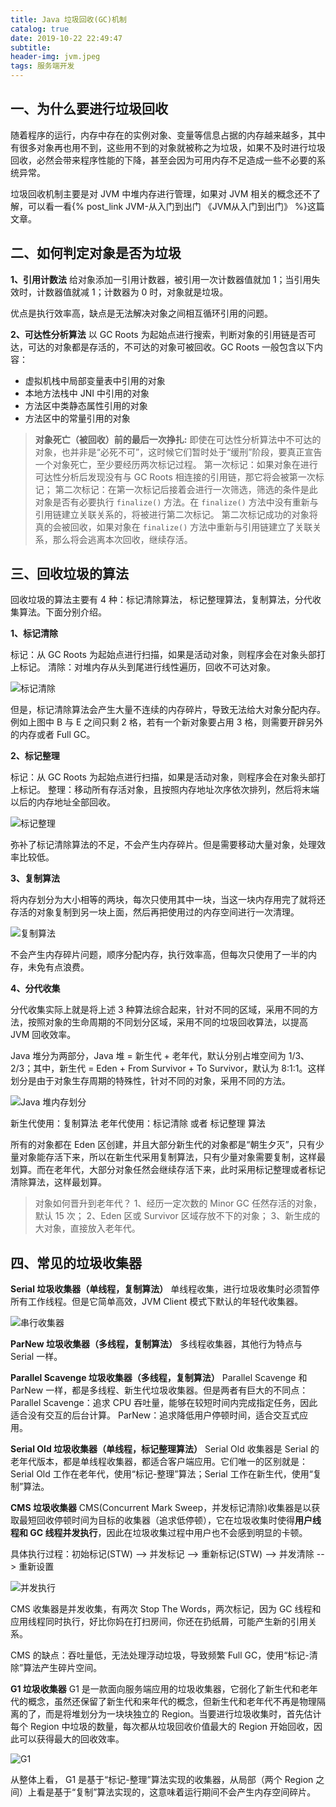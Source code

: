 ```yaml
---
title: Java 垃圾回收(GC)机制
catalog: true
date: 2019-10-22 22:49:47
subtitle:
header-img: jvm.jpeg
tags: 服务端开发
---
```

## 一、为什么要进行垃圾回收
随着程序的运行，内存中存在的实例对象、变量等信息占据的内存越来越多，其中有很多对象再也用不到，这些用不到的对象就被称之为垃圾，如果不及时进行垃圾回收，必然会带来程序性能的下降，甚至会因为可用内存不足造成一些不必要的系统异常。



垃圾回收机制主要是对 JVM 中堆内存进行管理，如果对 JVM 相关的概念还不了解，可以看一看{% post_link JVM-从入门到出门 《JVM从入门到出门》 %}这篇文章。

## 二、如何判定对象是否为垃圾

**1、引用计数法**
给对象添加一引用计数器，被引用一次计数器值就加 1；当引用失效时，计数器值就减 1；计数器为 0 时，对象就是垃圾。

优点是执行效率高，缺点是无法解决对象之间相互循环引用的问题。

**2、可达性分析算法**
以 GC Roots 为起始点进行搜索，判断对象的引用链是否可达，可达的对象都是存活的，不可达的对象可被回收。GC Roots 一般包含以下内容：
* 虚拟机栈中局部变量表中引用的对象
* 本地方法栈中 JNI 中引用的对象
* 方法区中类静态属性引用的对象
* 方法区中的常量引用的对象

> **对象死亡（被回收）前的最后一次挣扎:**
即使在可达性分析算法中不可达的对象，也并非是“必死不可”，这时候它们暂时处于“缓刑”阶段，要真正宣告一个对象死亡，至少要经历两次标记过程。
第一次标记：如果对象在进行可达性分析后发现没有与 GC Roots 相连接的引用链，那它将会被第一次标记；
第二次标记：在第一次标记后接着会进行一次筛选，筛选的条件是此对象是否有必要执行 `finalize()` 方法。在 `finalize()` 方法中没有重新与引用链建立关联关系的，将被进行第二次标记。
第二次标记成功的对象将真的会被回收，如果对象在 `finalize()` 方法中重新与引用链建立了关联关系，那么将会逃离本次回收，继续存活。

## 三、回收垃圾的算法
回收垃圾的算法主要有 4 种：标记清除算法， 标记整理算法，复制算法，分代收集算法。下面分别介绍。

**1、标记清除**

标记：从 GC Roots 为起始点进行扫描，如果是活动对象，则程序会在对象头部打上标记。
清除：对堆内存从头到尾进行线性遍历，回收不可达对象。

![标记清除](https://upload-images.jianshu.io/upload_images/2708793-230202075298427b.png?imageMogr2/auto-orient/strip%7CimageView2/2/w/1240)

但是，标记清除算法会产生大量不连续的内存碎片，导致无法给大对象分配内存。例如上图中 B 与 E 之间只剩 2 格，若有一个新对象要占用 3 格，则需要开辟另外的内存或者 Full GC。

**2、标记整理**

标记：从 GC Roots 为起始点进行扫描，如果是活动对象，则程序会在对象头部打上标记。
整理：移动所有存活对象，且按照内存地址次序依次排列，然后将末端以后的内存地址全部回收。

![标记整理](https://upload-images.jianshu.io/upload_images/2708793-d8605c893b6f7154.png?imageMogr2/auto-orient/strip%7CimageView2/2/w/1240)


弥补了标记清除算法的不足，不会产生内存碎片。但是需要移动大量对象，处理效率比较低。

**3、复制算法**

将内存划分为大小相等的两块，每次只使用其中一块，当这一块内存用完了就将还存活的对象复制到另一块上面，然后再把使用过的内存空间进行一次清理。

![复制算法](https://upload-images.jianshu.io/upload_images/2708793-41c71af018979e78.png?imageMogr2/auto-orient/strip%7CimageView2/2/w/1240)

不会产生内存碎片问题，顺序分配内存，执行效率高，但每次只使用了一半的内存，未免有点浪费。


**4、分代收集**

分代收集实际上就是将上述 3 种算法综合起来，针对不同的区域，采用不同的方法，按照对象的生命周期的不同划分区域，采用不同的垃圾回收算法，以提高 JVM 回收效率。

Java 堆分为两部分，Java 堆 = 新生代 + 老年代，默认分别占堆空间为 1/3、2/3；其中，新生代 = Eden + From Survivor + To Survivor，默认为 8:1:1。这样划分是由于对象生存周期的特殊性，针对不同的对象，采用不同的方法。

![Java 堆内存划分](https://upload-images.jianshu.io/upload_images/2708793-7c4e4e04b37e8ce5.png?imageMogr2/auto-orient/strip%7CimageView2/2/w/1240)

新生代使用：复制算法
老年代使用：标记清除 或者 标记整理 算法

所有的对象都在 Eden 区创建，并且大部分新生代的对象都是“朝生夕灭”，只有少量对象能存活下来，所以在新生代采用复制算法，只有少量对象需要复制，这样最划算。而在老年代，大部分对象任然会继续存活下来，此时采用标记整理或者标记清除算法，这样最划算。

> 对象如何晋升到老年代？
1、经历一定次数的 Minor GC 任然存活的对象，默认 15 次；
2、Eden 区或 Survivor 区域存放不下的对象；
3、新生成的大对象，直接放入老年代。

## 四、常见的垃圾收集器
**Serial 垃圾收集器（单线程，复制算法）**
单线程收集，进行垃圾收集时必须暂停所有工作线程。但是它简单高效，JVM Client 模式下默认的年轻代收集器。

![串行收集器](https://upload-images.jianshu.io/upload_images/2708793-f7b90a7a40bade85.png?imageMogr2/auto-orient/strip%7CimageView2/2/w/1240)

**ParNew 垃圾收集器（多线程，复制算法）**
多线程收集器，其他行为特点与 Serial 一样。

**Parallel Scavenge 垃圾收集器（多线程，复制算法）**
Parallel Scavenge 和 ParNew 一样，都是多线程、新生代垃圾收集器。但是两者有巨大的不同点：
Parallel Scavenge：追求 CPU 吞吐量，能够在较短时间内完成指定任务，因此适合没有交互的后台计算。
ParNew：追求降低用户停顿时间，适合交互式应用。

**Serial Old 垃圾收集器（单线程，标记整理算法）**
Serial Old 收集器是 Serial 的老年代版本，都是单线程收集器，都适合客户端应用。它们唯一的区别就是：Serial Old 工作在老年代，使用“标记-整理”算法；Serial 工作在新生代，使用“复制”算法。

**CMS 垃圾收集器**
CMS(Concurrent Mark Sweep，并发标记清除)收集器是以获取最短回收停顿时间为目标的收集器（追求低停顿），它在垃圾收集时使得**用户线程和 GC 线程并发执行**，因此在垃圾收集过程中用户也不会感到明显的卡顿。

具体执行过程：初始标记(STW) --> 并发标记 --> 重新标记(STW) --> 并发清除 --> 重新设置

![并发执行](https://upload-images.jianshu.io/upload_images/2708793-046047f32e1a25ef.png?imageMogr2/auto-orient/strip%7CimageView2/2/w/1240)

CMS 收集器是并发收集，有两次 Stop The Words，两次标记，因为 GC 线程和应用线程同时执行，好比你妈在打扫房间，你还在扔纸屑，可能产生新的引用关系。

CMS 的缺点：吞吐量低，无法处理浮动垃圾，导致频繁 Full GC，使用“标记-清除”算法产生碎片空间。

**G1 垃圾收集器**
G1 是一款面向服务端应用的垃圾收集器，它弱化了新生代和老年代的概念，虽然还保留了新生代和来年代的概念，但新生代和老年代不再是物理隔离的了，而是将堆划分为一块块独立的 Region。当要进行垃圾收集时，首先估计每个 Region 中垃圾的数量，每次都从垃圾回收价值最大的 Region 开始回收，因此可以获得最大的回收效率。

![G1](https://upload-images.jianshu.io/upload_images/2708793-b369ac262cab3de1.png?imageMogr2/auto-orient/strip%7CimageView2/2/w/1240)

从整体上看， G1 是基于“标记-整理”算法实现的收集器，从局部（两个 Region 之间）上看是基于“复制”算法实现的，这意味着运行期间不会产生内存空间碎片。